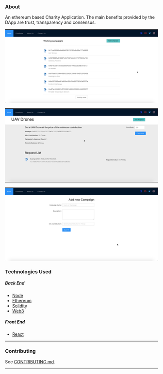 ### About
An ethereum based Charity Application. The main benefits provided by the DApp are trust, transparency and consensus.

![Campaigns](./img/campaigns.png)

![Campaign](./img/campaign.png)

![Add Campaign](./img/addCampaign.png)



### Technologies Used

##### Back End

-   [Node](https://nodejs.org)
-   [Ethereum](https://www.ethereum.org/)
-   [Solidity](https://solidity.readthedocs.io/en/v0.5.12/)
-   [Web3](https://web3js.readthedocs.io/en/v1.2.2/)

##### Front End

-   [React](https://reactjs.org)

---

### Contributing

See [CONTRIBUTING.md](CONTRIBUTING.md).

---